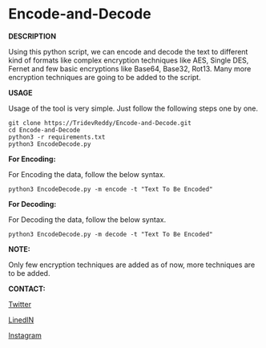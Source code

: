 # Encode-and-Decode
**DESCRIPTION**

Using this python script, we can encode and decode the text to different kind of formats like complex encryption techniques like AES, Single DES, Fernet and few basic encryptions like Base64, Base32, Rot13. Many more encryption techniques are going to be added to the script.

**USAGE**

Usage of the tool is very simple. Just follow the following steps one by one.
```
git clone https://TridevReddy/Encode-and-Decode.git
cd Encode-and-Decode
python3 -r requirements.txt
python3 EncodeDecode.py
```

**For Encoding:**

For Encoding the data, follow the below syntax.
```
python3 EncodeDecode.py -m encode -t "Text To Be Encoded"
```

**For Decoding:**

For Decoding the data, follow the below syntax.
```
python3 EncodeDecode.py -m decode -t "Text To Be Encoded"
```

**NOTE:**

Only few encryption techniques are added as of now, more techniques are to be added.

**CONTACT:**

[Twitter](https://twitter.com/ReddyTridev)

[LinedIN](https://www.linkedin.com/in/tridev-reddy-6ab2521b5/)

[Instagram](https://www.instagram.com/tridevreddyguntaka/)

